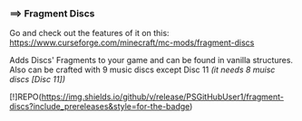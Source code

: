 ### ==> Fragment Discs
Go and check out the features of it on this: https://www.curseforge.com/minecraft/mc-mods/fragment-discs

Adds Discs' Fragments to your game and can be found in vanilla structures.
Also can be crafted with 9 music discs except Disc 11 _(it needs 8 muisc discs [Disc 11])_

[!]REPO(https://img.shields.io/github/v/release/PSGitHubUser1/fragment-discs?include_prereleases&style=for-the-badge)
